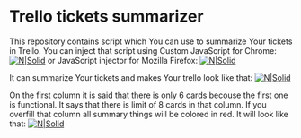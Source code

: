 # Trello tickets summarizer

This repository contains script which You can use to summarize Your tickets in Trello. You can inject that script using Custom JavaScript for Chrome: [![N|Solid](https://lh3.googleusercontent.com/rdjSAnlHbKjTjxbI3jsmGk4hBrlFCjXd9IKOF-IYh3klOTMIZ9QHN4SvavSnUoXiP2mSyCskQQA=w26-h26-e365)](https://chrome.google.com/webstore/detail/custom-javascript-for-web/poakhlngfciodnhlhhgnaaelnpjljija) or JavaScript  injector for Mozilla Firefox:  [![N|Solid](https://addons.cdn.mozilla.net/user-media/addon_icons/562/562054-64.png?modified=1417472432)](https://addons.mozilla.org/en-US/firefox/addon/jsinjector/)

It can summarize Your tickets and makes Your trello look like that:
[![N|Solid](https://lh6.googleusercontent.com/2LJ7cu2RusUWCkHTjcU9oIrIJb8eHlgmRukSShqeQGsxhgyKU71iOrQ3PTqsYdpjVG5SdDhmemCek7g=w1853-h1109)](#)

On the first column it is said that there is only 6 cards becouse the first one is functional. It says that there is limit of 8 cards in that column. If you overfill that column all summary things will be colored in red. 
It will look like that:
[![N|Solid](https://lh6.googleusercontent.com/xQCPZZqiwAiSRGmdhjKKGn1tTYkKBjkfHDT3yjhAco3GaMMVLuEiMPJiWxpLwIKCIXei1vmyNblpDrk=w1853-h1109)](#)
